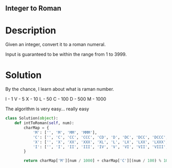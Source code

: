 Integer to Roman
---

# Description

Given an integer, convert it to a roman numeral.

Input is guaranteed to be within the range from 1 to 3999.

# Solution

By the chance, I learn about what is raman number.

I - 1
V - 5
X - 10
L - 50
C - 100
D - 500
M - 1000

The algorithm is very easy... really easy

``` python
class Solution(object):
    def intToRoman(self, num):
        charMap = {
            'M': ['', 'M', 'MM', 'MMM'],
            'C': ['', 'C', 'CC', 'CCC', 'CD', 'D', 'DC', 'DCC', 'DCCC', 'CM'],
            'X': ['', 'X', 'XX', 'XXX', 'XL', 'L', 'LX', 'LXX', 'LXXX', 'XC'],
            'I': ['', 'I', 'II', 'III', 'IV', 'V', 'VI', 'VII', 'VIII', 'IX']
        }

        return charMap['M'][num / 1000] + charMap['C'][(num / 100) % 10] + charMap['X'][(num / 10) % 10] + charMap['I'][num % 10]
```
